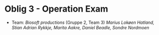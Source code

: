 # Oblig 3 - Operation Exam

* Team: *Biosoft productions* (Gruppe 2, Team 3) *Marius Lokøen Hatland, Stian Adrian Rykkje, Marita Aakre, Daniel Beadle, Sondre Nordmoen*

